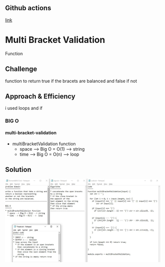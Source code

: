 ## Github actions
[link](https://github.com/ruwaid-401-advanced-javascript/data-structures-and-algorithms/pull/12/checks)

# Multi Bracket Validation

Function 

## Challenge

function to return true if the bracets are balanced and false if not  

## Approach & Efficiency

i used loops and if  
### BIG O
#### multi-bracket-validation
* multiBracketValidation function
  * space --> Big O = O(1) --> string
  * time --> Big O = O(n) -->  loop

## Solution

![Reverse an array whitboard](../../assets/multi-bracket-validation.jpeg)
